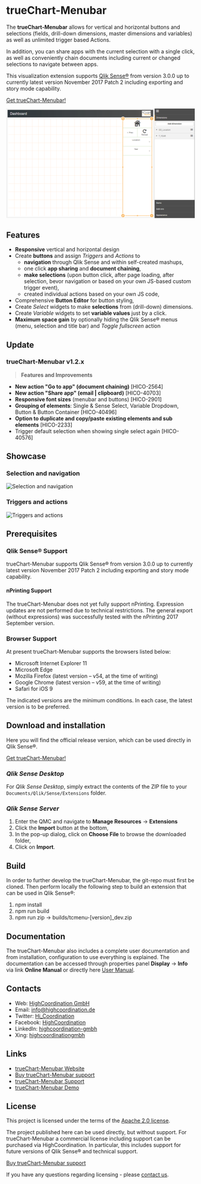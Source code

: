 # trueChart-Menubar 

The **trueChart-Menubar** allows for vertical and horizontal buttons and selections 
(fields, drill-down dimensions, master dimensions and variables) as well as unlimited trigger based Actions.

In addition, you can share apps with the current selection with a single click, as well as conveniently chain 
documents including current or changed selections to navigate between apps.
 
This visualization extension supports [Qlik Sense®](http://www.qlik.com/us/products/qlik-sense) 
from version 3.0.0 up to currently latest version November 2017 Patch 2 including exporting and story mode capability. 

[Get trueChart-Menubar!](https://www.highcoordination.com/downloads/truechart-menubar/) 

![trueChart Menubar Example](./assets/example.gif)

## Features

* **Responsive** vertical and horizontal design
* Create **buttons** and assign _Triggers_ and _Actions_ to
  - **navigation** through Qlik Sense and within self-created mashups,
  - one click **app sharing** and **document chaining**,
  - **make selections** (upon button click, after page loading, after selection, 
  bevor navigation or based on your own JS-based custom trigger event),
  - created individual actions based on your own JS code,
* Comprehensive **Button Editor** for button styling,
* Create _Select_ widgets to make **selections** from (drill-down) dimensions.
* Create _Variable_ widgets to set **variable values** just by a click.
* **Maximum space gain** by optionally hiding the Qlik Sense® menus 
(menu, selection and title bar) and _Toggle fullscreen_ action

## Update

### trueChart-Menubar v1.2.x

> **Features and Improvements**
* **New action "Go to app" (document chaining)** [HICO-2564]
* **New action "Share app" (email | clipboard)** [HICO-40703]
* **Responsive font sizes** (menubar and buttons) [HICO-2901]
* **Grouping of elements**: Single & Sense Select, Variable Dropdown, Button & Button Container [HICO-40496]
* **Option to duplicate and copy/paste existing elements and sub elements** [HICO-2233]
* Trigger default selection when showing single select again [HICO-40576]

## Showcase

### Selection and navigation

![Selection and navigation](./assets/selection-and-navigation.gif)

### Triggers and actions

![Triggers and actions](./assets/triggers-and-actions.gif)

## Prerequisites

### Qlik Sense® Support
trueChart-Menubar supports Qlik Sense® from version 3.0.0 up to currently
latest version November 2017 Patch 2 including exporting and story mode capability.

#### nPrinting Support
The trueChart-Menubar does not yet fully support nPrinting. Expression updates are not 
performed due to technical restrictions. The general export (without expressions) was 
successfully tested with the nPrinting 2017 September version.

### Browser Support
At present trueChart-Menubar supports the browsers listed below:

* Microsoft Internet Explorer 11
* Microsoft Edge
* Mozilla Firefox (latest version – v54, at the time of writing)
* Google Chrome (latest version – v59, at the time of writing)
* Safari for iOS 9

The indicated versions are the minimum conditions. In each case, the latest 
version is to be preferred. 

## Download and installation

Here you will find the official release version, which can be used directly in Qlik Sense®.

[Get trueChart-Menubar!](https://www.highcoordination.com/downloads/truechart-menubar/)

### _Qlik Sense Desktop_

For _Qlik Sense Desktop_, simply extract the contents of the ZIP file to your
`Documents/Qlik/Sense/Extensions` folder.

### _Qlik Sense Server_

1. Enter the QMC and navigate to **Manage Resources** → **Extensions**
2. Click the **Import** button at the bottom,
3. In the pop-up dialog, click on **Choose File** to browse the downloaded folder,
4. Click on **Import**.

## Build

In order to further develop the trueChart-Menubar, the git-repo must first be cloned. 
Then perform locally the following step to build an extension that can be used in Qlik Sense®:

1. npm install
2. npm run build
2. npm run zip -> builds/tcmenu-[version]_dev.zip 

## Documentation

The trueChart-Menubar also includes a complete user documentation and from 
installation, configuration to use everything is explained.
The documentation can be accessed through properties panel **Display** → **Info** 
via link **Online Manual** or directly here [User Manual](https://www.highcoordination.com/guides/truechart-menubar/current/).

## Contacts
* Web: [HighCoordination GmbH](https://www.highcoordination.com/en)
* Email: [info@highcoordination.de](mailto:info@highcoordination.de)
* Twitter: [Hi_Coordination](https://twitter.com/Hi_Coordination)
* Facebook: [HighCoordination](https://www.facebook.com/HighCoordination)
* LinkedIn: [highcoordination-gmbh](https://www.linkedin.com/company/highcoordination-gmbh)
* Xing: [highcoordinationgmbh](https://www.xing.com/companies/highcoordinationgmbh)

## Links
* [trueChart-Menubar Website](https://www.highcoordination.com/en/products/truechart-menubar)
* [Buy trueChart-Menubar support](https://www.highcoordination.com/en/learn-more/contact/?formular=kontaktformular-vertrieb#section-kontaktformular-vertrieb)
* [trueChart-Menubar Support](https://www.highcoordination.com/en/support)
* [trueChart-Menubar Demo](https://sense.highcoordination.de/demo/extensions/HiCoDemo/HiCoDemo.html)

## License

This project is licensed under the terms of the [Apache 2.0 license](./LICENSE).

The project published here can be used directly, but without support. 
For trueChart-Menubar a commercial license including support can be purchased 
via HighCoordination. In particular, this includes support for future versions of 
Qlik Sense® and technical support.

[Buy trueChart-Menubar support](https://www.highcoordination.com/en/learn-more/contact/?formular=kontaktformular-vertrieb#section-kontaktformular-vertrieb)

If you have any questions regarding licensing - please [contact us](https://www.highcoordination.com/en/learn-more/contact).
